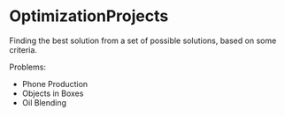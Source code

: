 # OptimizationProjects
Finding the best solution from a set of possible solutions, based on some criteria. 

Problems:
- Phone Production
- Objects in Boxes
- Oil Blending
